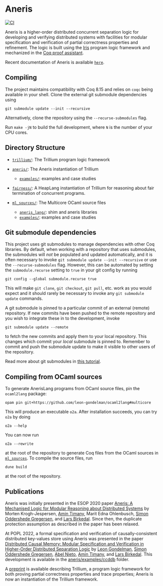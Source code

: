 # Aneris
[![CI](https://github.com/logsem/aneris/workflows/CI/badge.svg?branch=master)](https://github.com/logsem/aneris/actions?query=workflow%3ACI)

Aneris is a higher-order distributed concurrent separation logic for developing
and verifying distributed systems with facilities for modular specification and
verification of partial correctness properties and refinement. The logic is
built using the [Iris](https://iris-project.org) program logic framework and
mechanized in the [Coq proof assistant](https://coq.inria.fr/).

Recent documentation of Aneris is available [`here`](documentation.pdf). 

## Compiling

The project maintains compatibility with Coq 8.15 and relies on `coqc` being
available in your shell. Clone the external git submodule dependencies using

    git submodule update --init --recursive

Alternatively, clone the repository using the `--recurse-submodules` flag.

Run `make -jN` to build the full development, where `N` is the number of your
CPU cores.

## Directory Structure

- [`trillium/`](trillium/): The Trillium program logic framework

- [`aneris/`](aneris/): The Aneris instantiation of Trillium
  * [`examples/`](aneris/examples/): examples and case studies

- [`fairness/`](fairness/): A HeapLang instantiation of Trillium for reasoning
  about fair termination of concurrent programs.

- [`ml_sources/`](ml_sources/): The Multicore OCaml source files
  * [`aneris_lang/`](ml_sources/aneris_lang/): shim and aneris libraries
  * [`examples/`](ml_sources/examples/): examples and case studies

## Git submodule dependencies

This project uses git submodules to manage dependencies with other Coq
libraries. By default, when working with a repository that uses submodules, the
submodules will *not* be populated and updated automatically, and it is often
necessary to invoke `git submodule update --init --recursive` or use the
`--recurse-submodules` flag. However, this can be automated by setting the
`submodule.recurse` setting to `true` in your git config by running

    git config --global submodule.recurse true

This will make `git clone`, `git checkout`, `git pull`, etc. work as you would
expect and it should rarely be necessary to invoke any `git submodule update`
commands.

A git submodule is pinned to a particular commit of an external (remote)
repository. If new commits have been pushed to the remote repository and you
wish to integrate these in to the development, invoke

    git submodule update --remote

to fetch the new commits and apply them to your local repository. This changes
which commit your *local* submodule is pinned to. Remember to commit and push
the submodule update to make it visible to other users of the repository.

Read more about git submodules in [this
tutorial](https://git-scm.com/book/en/v2/Git-Tools-Submodules).

## Compiling from OCaml sources

To generate AnerisLang programs from OCaml source files, pin the `ocaml2lang` package:

    opam pin git+https://github.com/leon-gondelman/ocaml2lang#multicore

This will produce an executable `o2a`. After installation succeeds, you can try `o2a` by doing

    o2a --help

You can now run

    o2a --rewrite

at the root of the repository to generate Coq files from the OCaml sources in
[`ml_sources`](/ml_sources). To compile the source files, run

    dune build

at the root of the repository.

## Publications

Aneris was initially presented in the ESOP 2020 paper [Aneris: A Mechanised
Logic for Modular Reasoning about Distributed
Systems](https://iris-project.org/pdfs/2020-esop-aneris-final.pdf) by Morten
Krogh-Jespersen, [Amin Timany](https://cs.au.dk/~timany/), Marit Edna
Ohlenbusch, [Simon Oddershede Gregersen](https://cs.au.dk/~gregersen/), and
[Lars Birkedal](https://cs.au.dk/~birke/). Since then, the duplicate protection
assumption as described in the paper has been relaxed.

At POPL 2022, a formal specification and verification of causally-consistent
distributed key-values store using Aneris was presented in the paper
[Distributed Causal Memory: Modular Specification and Verification in
Higher-Order Distributed Separation
Logic](https://iris-project.org/pdfs/2021-popl-ccddb-final.pdf) by [Leon
Gondelman](https://cs.au.dk/~gondelman/), [Simon Oddershede
Gregersen](https://cs.au.dk/~gregersen/), [Abel
Nieto](https://abeln.github.io/), [Amin Timany](https://cs.au.dk/~timany/), and
[Lars Birkedal](https://cs.au.dk/~birke/). This development is available in the
[aneris/examples/ccddb](aneris/examples/ccddb) folder.

A [preprint](https://iris-project.org/pdfs/2021-submitted-trillium.pdf) is
available describing Trillium, a program logic framework for both proving
partial correctness properties and trace properties; Aneris is now an
instantiation of the Trillium framework.
